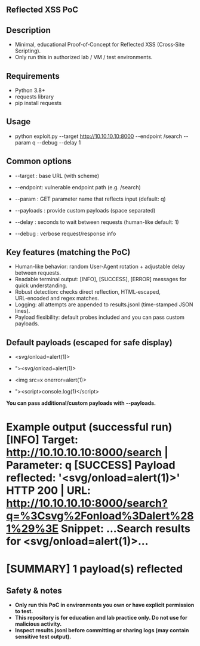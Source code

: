 ## Reflected XSS PoC

## Description
- Minimal, educational Proof‑of‑Concept for Reflected XSS (Cross‑Site Scripting).
- Only run this in authorized lab / VM / test environments.

## Requirements
- Python 3.8+
- requests library
- pip install requests

## Usage
- python exploit.py --target http://10.10.10.10:8000 --endpoint /search --param q --debug --delay 1

## Common options

- --target : base URL (with scheme)

- --endpoint: vulnerable endpoint path (e.g. /search)

- --param : GET parameter name that reflects input (default: q)

- --payloads : provide custom payloads (space separated)

- --delay : seconds to wait between requests (human-like default: 1)

- --debug : verbose request/response info

## Key features (matching the PoC)
- Human-like behavior: random User-Agent rotation + adjustable delay between requests.
- Readable terminal output: [INFO], [SUCCESS], [ERROR] messages for quick understanding.
- Robust detection: checks direct reflection, HTML‑escaped, URL‑encoded and regex matches.
- Logging: all attempts are appended to results.jsonl (time-stamped JSON lines).
- Payload flexibility: default probes included and you can pass custom payloads.

## Default payloads (escaped for safe display)

- &lt;svg/onload=alert(1)&gt;

- "&gt;&lt;svg/onload=alert(1)&gt;

- &lt;img src=x onerror=alert(1)&gt;

- "&gt;&lt;script&gt;console.log(1)&lt;/script&gt;

**You can pass additional/custom payloads with --payloads.**

Example output (successful run)
[INFO] Target: http://10.10.10.10:8000/search  |  Parameter: q
[SUCCESS] Payload reflected: '<svg/onload=alert(1)>'
          HTTP 200 | URL: http://10.10.10.10:8000/search?q=%3Csvg%2Fonload%3Dalert%281%29%3E
          Snippet: ...Search results for &lt;svg/onload=alert(1)&gt;...
==================================================
[SUMMARY] 1 payload(s) reflected
==================================================

## Safety & notes

- **Only run this PoC in environments you own or have explicit permission to test.**
- **This repository is for education and lab practice only. Do not use for malicious activity.**
- **Inspect results.jsonl before committing or sharing logs (may contain sensitive test output).**
